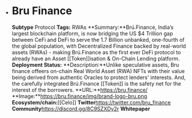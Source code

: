 - # Bru Finance
  **Subtype** Protocol
  **Tags:** RWAs
  **Summary:**Brú.Finance, India’s largest blockchain platform, is now bridging the US $4 Trillion gap between CeFi and DeFi to serve the 1.7 Billion unbanked, one-fourth of the global population, with Decentralized Finance backed by real-world assets (RWAs) - making Brú.Finance as the first ever DeFi protocol to already have an Asset [[Token]]isation & On-Chain Lending platform.
  **Deployment Status:**
  **Description:**Unlike speculative assets, Bru finance offeers on-chain Real World Asset (RWA) NFTs with their value being derived from authentic Oracles to protect lenders' interests. And, the carefully integrated Brú.Finance [[Token]] is the safety net for the interest of the borrowers.
  **URL:**https://bru.finance/
  **Image:**https://bru.finance/img/brand-logo-bru.png
  **Ecosystem/chain:**[[Celo]]
  **Twitter**https://twitter.com/bru_finance
  **Community**https://discord.gg/8C9SZXDy2r
  **Whitepaper**